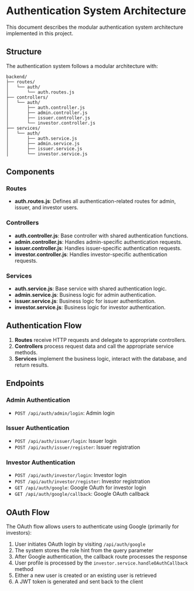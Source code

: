 # Authentication System Architecture

This document describes the modular authentication system architecture implemented in this project.

## Structure

The authentication system follows a modular architecture with:

```
backend/
├── routes/
│   └── auth/
│       └── auth.routes.js
├── controllers/
│   └── auth/
│       ├── auth.controller.js
│       ├── admin.controller.js
│       ├── issuer.controller.js
│       └── investor.controller.js
├── services/
│   └── auth/
│       ├── auth.service.js
│       ├── admin.service.js
│       ├── issuer.service.js
│       └── investor.service.js
```

## Components

### Routes

- **auth.routes.js**: Defines all authentication-related routes for admin, issuer, and investor users.

### Controllers

- **auth.controller.js**: Base controller with shared authentication functions.
- **admin.controller.js**: Handles admin-specific authentication requests.
- **issuer.controller.js**: Handles issuer-specific authentication requests.
- **investor.controller.js**: Handles investor-specific authentication requests.

### Services

- **auth.service.js**: Base service with shared authentication logic.
- **admin.service.js**: Business logic for admin authentication.
- **issuer.service.js**: Business logic for issuer authentication.
- **investor.service.js**: Business logic for investor authentication.

## Authentication Flow

1. **Routes** receive HTTP requests and delegate to appropriate controllers.
2. **Controllers** process request data and call the appropriate service methods.
3. **Services** implement the business logic, interact with the database, and return results.

## Endpoints

### Admin Authentication
- `POST /api/auth/admin/login`: Admin login

### Issuer Authentication
- `POST /api/auth/issuer/login`: Issuer login
- `POST /api/auth/issuer/register`: Issuer registration

### Investor Authentication
- `POST /api/auth/investor/login`: Investor login
- `POST /api/auth/investor/register`: Investor registration
- `GET /api/auth/google`: Google OAuth for investor login
- `GET /api/auth/google/callback`: Google OAuth callback

## OAuth Flow

The OAuth flow allows users to authenticate using Google (primarily for investors):

1. User initiates OAuth login by visiting `/api/auth/google`
2. The system stores the role hint from the query parameter
3. After Google authentication, the callback route processes the response
4. User profile is processed by the `investor.service.handleOAuthCallback` method
5. Either a new user is created or an existing user is retrieved
6. A JWT token is generated and sent back to the client 